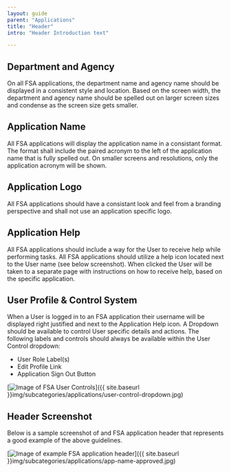 ```yaml
---
layout: guide
parent: "Applications"
title: "Header"
intro: "Header Introduction text"

---
```


## Department and Agency

On all FSA applications, the department name and agency name should be displayed in a consistent style and location. Based on the screen width, the department and agency name should be spelled out on larger screen sizes and condense as the screen size gets smaller. 

## Application Name

All FSA applications will display the application name in a consistant format. The format shall include the paired acronym to the left of the application name that is fully spelled out. On smaller screens and resolutions, only the application acronym will be shown.

## Application Logo

All FSA applications should have a consistant look and feel from a branding perspective and shall not use an application specific logo. 

## Application Help

All FSA applications should include a way for the User to receive help while performing tasks. All FSA applications should utilize a help icon located next to the User name (see below screenshot). When clicked the User will be taken to a separate page with instructions on how to receive help, based on the specific application.

## User Profile & Control System

When a User is logged in to an FSA application their username will be displayed right justified and next to the Application Help icon. A Dropdown should be available to control User specific details and actions. The following labels and controls should always be available within the User Control dropdown:

  * User Role Label(s)
  * Edit Profile Link
  * Application Sign Out Button

[<img src="{{ site.baseurl }}img/subcategories/applications/user-control-dropdown.jpg" alt="Image of FSA User Controls">]({{ site.baseurl }}img/subcategories/applications/user-control-dropdown.jpg)

## Header Screenshot

Below is a sample screenshot of and FSA application header that represents a good example of the above guidelines.

[<img src="{{ site.baseurl }}img/subcategories/applications/app-name-approved.jpg" alt="Image of example FSA application header">]({{ site.baseurl }}img/subcategories/applications/app-name-approved.jpg)